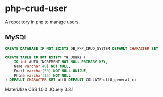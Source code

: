 # php-crud-user

A repository in php to manage users.

## MySQL

```SQL
CREATE DATABASE IF NOT EXISTS DB_PHP_CRUD_SYSTEM DEFAULT CHARACTER SET utf8 DEFAULT COLLATE utf8_general_ci;
```

```SQL
CREATE TABLE IF NOT EXISTS TB_USERS (
    ID int AUTO_INCREMENT NOT NULL PRIMARY KEY,
    Name varchar(40) NOT NULL,
    Email varchar(50) NOT NULL UNIQUE,
    Phone varchar(15) NOT NULL
) DEFAULT CHARACTER SET utf8 DEFAULT COLLATE utf8_general_ci
```

Materialize CSS 1.0.0
JQuery 3.3.1
